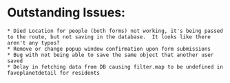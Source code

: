 # Outstanding Issues:
    * Died Location for people (both forms) not working, it's being passed to the route, but not saving in the database.  It looks like there aren't any typos?
    * Remove or change popup window confirmation upon form submissions
    * Bug with not being able to save the same object that another user saved
    * Delay in fetching data from DB causing filter.map to be undefined in faveplanetdetail for residents
